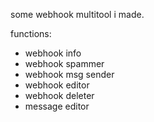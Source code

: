 some webhook multitool i made.


functions:

- webhook info
- webhook spammer
- webhook msg sender
- webhook editor
- webhook deleter
- message editor
